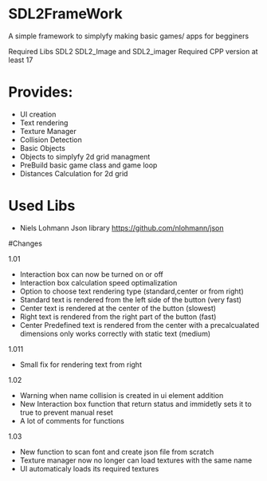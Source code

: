 # SDL2FrameWork

A simple framework to simplyfy making basic games/ apps for begginers 

Required Libs SDL2 SDL2_Image and SDL2_imager
Required CPP version at least 17

# Provides:

- UI creation
- Text rendering
- Texture Manager
- Collision Detection
- Basic Objects
- Objects to simplyfy 2d grid managment
- PreBuild basic game class and game loop
- Distances Calculation for 2d grid 

# Used Libs
- Niels Lohmann Json library
https://github.com/nlohmann/json


#Changes

1.01
- Interaction box can now be turned on or off
- Interaction box calculation speed optimalization
- Option to choose text rendering type (standard,center or from right)
 - Standard text is rendered from the left side of the button (very fast)
 - Center text is rendered at the center of the button (slowest)
 - Right text is rendered from the right part of the button (fast)
 - Center Predefined text is rendered from the center with a precalcualated dimensions only works correctly with static text (medium)
 
 1.011
 - Small fix for rendering text from right
 
 1.02
 - Warning when name collision is created in ui element addition
 - New Interaction box function that return status and immidetly sets it to true to prevent manual reset
 - A lot of comments for functions
 
 1.03
 - New function to scan font and create json file from scratch
 - Texture manager now no longer can load textures with the same name
 - UI automaticaly loads its required textures